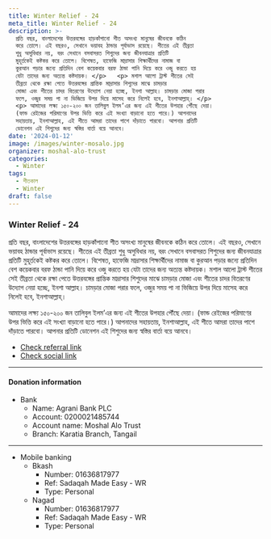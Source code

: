 ```yaml
---
title: Winter Relief - 24
meta_title: Winter Relief - 24
description: >-
  প্রতি বছর, বাংলাদেশের উত্তরবঙ্গের হাড়কাঁপানো শীত অসংখ্য মানুষের জীবনকে কঠিন
  করে তোলে। এই বছরও, সেখানে ভয়াবহ ঠান্ডার পূর্বাভাস রয়েছে। শীতের এই তীব্রতা
  শুধু অসুবিধার নয়, বরং সেখানে বসবাসরত শিশুদের জন্য জীবনযাত্রার প্রতিটি
  মুহূর্তকেই কষ্টকর করে তোলে। বিশেষত, হাফেজি মাদ্রাসার শিক্ষার্থীদের নামাজ বা
  কুরআন পড়ার জন্যে প্রতিদিন বেশ কয়েকবার বরফ ঠান্ডা পানি দিয়ে করে ওজু করতে হয়
  যেটা তাদের জন্য অত্যন্ত কষ্টদায়ক। </p>   <p> মশাল আলো ট্রাস্ট শীতের সেই
  তীব্রতা থেকে রক্ষা পেতে উত্তরবঙ্গের প্রান্তিক মাদ্রাসার শিশুদের মাঝে চামড়ার
  মোজা এবং শীতের চাদর বিতরণের উদ্যোগ নেয়া হচ্ছে, ইনশা আল্লাহ। চামড়ার মোজা পরার
  ফলে, ওজুর সময় পা না ভিজিয়ে উপর দিয়ে মাসেহ করে নিলেই হবে, ইনশাআল্লাহ্‌। </p>  
  <p> আমাদের লক্ষ্য ১৫০-২০০ জন তালিবুল ইলম’এর জন্য এই শীতের উপহার পৌঁছে দেয়া।
  (ফান্ড রেইজের পরিমাণের উপর ভিত্তি করে এই সংখ্যা বাড়ানো হতে পারে।) আপনাদের
  সহায়তায়, ইনশাআল্লাহ, এই শীতে আমরা তাদের পাশে দাঁড়াতে পারবো। আপনার প্রতিটি
  ডোনেশন এই শিশুদের জন্য স্বস্তির বার্তা বয়ে আনবে।
date: '2024-01-12'
image: /images/winter-mosalo.jpg
organizer: moshal-alo-trust
categories:
  - Winter
tags:
  - শীতকাল
  - Winter
draft: false
---
```

### Winter Relief - 24

প্রতি বছর, বাংলাদেশের উত্তরবঙ্গের হাড়কাঁপানো শীত অসংখ্য মানুষের জীবনকে কঠিন করে তোলে। এই বছরও, সেখানে ভয়াবহ ঠান্ডার পূর্বাভাস রয়েছে। শীতের এই তীব্রতা শুধু অসুবিধার নয়, বরং সেখানে বসবাসরত শিশুদের জন্য জীবনযাত্রার প্রতিটি মুহূর্তকেই কষ্টকর করে তোলে। বিশেষত, হাফেজি মাদ্রাসার শিক্ষার্থীদের নামাজ বা কুরআন পড়ার জন্যে প্রতিদিন বেশ কয়েকবার বরফ ঠান্ডা পানি দিয়ে করে ওজু করতে হয় যেটা তাদের জন্য অত্যন্ত কষ্টদায়ক। মশাল আলো ট্রাস্ট শীতের সেই তীব্রতা থেকে রক্ষা পেতে উত্তরবঙ্গের প্রান্তিক মাদ্রাসার শিশুদের মাঝে চামড়ার মোজা এবং শীতের চাদর বিতরণের উদ্যোগ নেয়া হচ্ছে, ইনশা আল্লাহ। চামড়ার মোজা পরার ফলে, ওজুর সময় পা না ভিজিয়ে উপর দিয়ে মাসেহ করে নিলেই হবে, ইনশাআল্লাহ্‌।  

আমাদের লক্ষ্য ১৫০-২০০ জন তালিবুল ইলম’এর জন্য এই শীতের উপহার পৌঁছে দেয়া। (ফান্ড রেইজের পরিমাণের উপর ভিত্তি করে এই সংখ্যা বাড়ানো হতে পারে।) আপনাদের সহায়তায়, ইনশাআল্লাহ, এই শীতে আমরা তাদের পাশে দাঁড়াতে পারবো। আপনার প্রতিটি ডোনেশন এই শিশুদের জন্য স্বস্তির বার্তা বয়ে আনবে।

* [Check referral link](https://www.facebook.com/tanzil.sshuvo)
* [Check social link](https://www.facebook.com/share/3JMVoeTmEJd8uSwU/)

***

#### **Donation information**

* Bank
  * Name: Agrani Bank PLC
  * Account: 0200021485744
  * Account name: Moshal Alo Trust
  * Branch: Karatia Branch, Tangail

***

* Mobile banking
  * Bkash
    * Number: 01636817977
    * Ref: Sadaqah Made Easy - WR
    * Type: Personal
  * Nagad
    * Number: 01636817977
    * Ref: Sadaqah Made Easy - WR
    * Type: Personal
